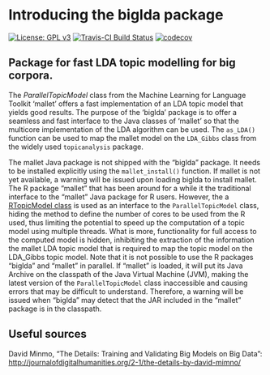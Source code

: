Introducing the biglda package
================

<!-- README.md is generated from README.Rmd. Please edit that file -->

[![License: GPL
v3](https://img.shields.io/badge/License-GPLv3-blue.svg)](https://www.gnu.org/licenses/gpl-3.0)
[![Travis-CI Build
Status](https://api.travis-ci.org/PolMine/biglda.svg?branch=master)](https://travis-ci.org/PolMine/biglda)
[![codecov](https://codecov.io/gh/PolMine/biglda/branch/master/graph/badge.svg)](https://codecov.io/gh/PolMine/biglda/branch/master)

## Package for fast LDA topic modelling for big corpora.

The *ParallelTopicModel* class from the Machine Learning for Language
Toolkit ‘mallet’ offers a fast implementation of an LDA topic model that
yields good results. The purpose of the ‘biglda’ package is to offer a
seamless and fast interface to the Java classes of ‘mallet’ so that the
multicore implementation of the LDA algorithm can be used. The
`as_LDA()` function can be used to map the mallet model on the
`LDA_Gibbs` class from the widely used `topicanalysis` package.

The mallet Java package is not shipped with the “biglda” package. It
needs to be installed explicitly using the `mallet_install()` function.
If mallet is not yet available, a warning will be issued upon loading
biglda to install mallet. The R package “mallet” that has been around
for a while it the traditional interface to the “mallet” Java package
for R users. However, the a [RTopicModel
class](https://github.com/mimno/Mallet/blob/af1fcb1f3e6561afac28f4331e4e0d735b3d11b4/src/cc/mallet/topics/RTopicModel.java)
is used as an interface to the `ParallelTopicModel` class, hiding the
method to define the number of cores to be used from the R used, thus
limiting the potential to speed up the computation of a topic model
using multiple threads. What is more, functionality for full access to
the computed model is hidden, inhibiting the extraction of the
information the mallet LDA topic model that is required to map the topic
model on the LDA_Gibbs topic model. Note that it is not possible to use
the R packages “biglda” and “mallet” in parallel. If “mallet” is loaded,
it will put its Java Archive on the classpath of the Java Virtual
Machine (JVM), making the latest version of the `ParallelTopicModel`
class inaccessible and causing errors that may be difficult to
understand. Therefore, a warning will be issued when “biglda” may detect
that the JAR included in the “mallet” package is in the classpath.

## Useful sources

David Minmo, “The Details: Training and Validating Big Models on Big
Data”:
<http://journalofdigitalhumanities.org/2-1/the-details-by-david-mimno/>

